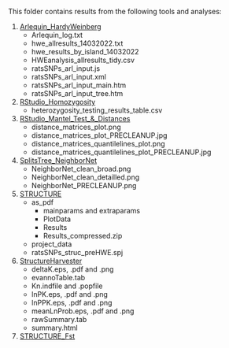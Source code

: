 This folder contains results from the following tools and analyses:

1. [Arlequin_HardyWeinberg](Arlequin_HardyWeinberg)
	- Arlequin_log.txt
	- hwe_allresults_14032022.txt      
	- hwe_results_by_island_14032022
	- HWEanalysis_allresults_tidy.csv  
	- ratsSNPs_arl_input.js            
	- ratsSNPs_arl_input.xml
	- ratsSNPs_arl_input_main.htm      
	- ratsSNPs_arl_input_tree.htm
2. [RStudio_Homozygosity](RStudio_Homozygosity)
	- heterozygosity_testing_results_table.csv
3. [RStudio_Mantel_Test_&_Distances](RStudio_Mantel_Test_&_Distances)
	- distance_matrices_plot.png                         
	- distance_matrices_plot_PRECLEANUP.jpg              
	- distance_matrices_quantilelines_plot.png           
	- distance_matrices_quantilelines_plot_PRECLEANUP.jpg
4. [SplitsTree_NeighborNet](SplitsTree_NeighborNet)
	- NeighborNet_clean_broad.png
	- NeighborNet_clean_detailled.png
	- NeighborNet_PRECLEANUP.png
5. [STRUCTURE](STRUCTURE)
	- as_pdf
		- mainparams and extraparams
		- PlotData
		- Results
		- Results_compressed.zip
	- project_data
	- ratsSNPs_struc_preHWE.spj
6. [StructureHarvester](StructureHarvester)
	- deltaK.eps, .pdf and .png
	- evannoTable.tab
	- Kn.indfile and .popfile   
	- lnPK.eps, .pdf and .png      
	- lnPPK.eps, .pdf and .png
	- meanLnProb.eps, .pdf and .png 
	- rawSummary.tab
	- summary.html
7. [STRUCTURE_Fst](STRUCTURE_Fst)
